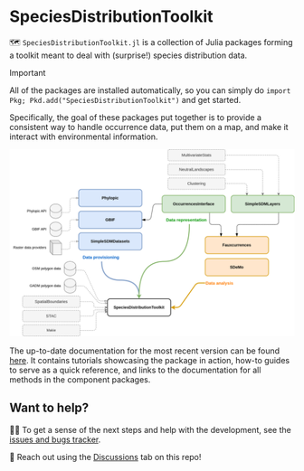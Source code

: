 # SpeciesDistributionToolkit

🗺️ `SpeciesDistributionToolkit.jl` is a collection of Julia packages forming a
toolkit meant to deal with (surprise!) species distribution data.

> [!IMPORTANT]
> All of the packages are installed automatically, so you can simply do
> `import Pkg; Pkd.add("SpeciesDistributionToolkit")` and get started.

Specifically, the goal of these packages put together is to provide a consistent way to handle
occurrence data, put them on a map, and make it interact with environmental
information. 

<p align="center">
  <img src="https://github.com/PoisotLab/SpeciesDistributionToolkit.jl/blob/main/structure.drawio.png?raw=true" alt="Package overview"/>
</p>

The up-to-date documentation for the most recent version can be found
[here](https://poisotlab.github.io/SpeciesDistributionToolkit.jl/dev/). It
contains tutorials showcasing the package in action, how-to guides to serve as a
quick reference, and links to the documentation for all methods in the component
packages.

## Want to help?

🧑‍💻 To get a sense of the next steps and help with the development, see the
[issues and bugs tracker](https://github.com/orgs/PoisotLab/projects/3).

💬 Reach out using the
[Discussions](https://github.com/PoisotLab/SpeciesDistributionToolkit.jl/discussions)
tab on this repo!
